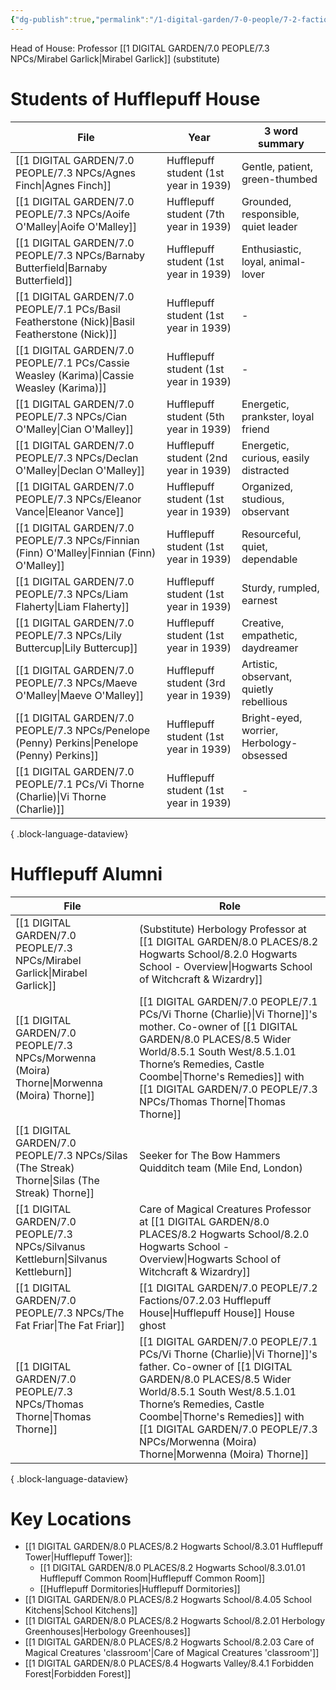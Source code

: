 ```yaml
---
{"dg-publish":true,"permalink":"/1-digital-garden/7-0-people/7-2-factions/07-2-03-hufflepuff-house/"}
---
```


Head of House: Professor [[1 DIGITAL GARDEN/7.0 PEOPLE/7.3 NPCs/Mirabel Garlick\|Mirabel Garlick]] (substitute)

# Students of Hufflepuff House

| File                                                                                            | Year                                  | 3 word summary                           |
| ----------------------------------------------------------------------------------------------- | ------------------------------------- | ---------------------------------------- |
| [[1 DIGITAL GARDEN/7.0 PEOPLE/7.3 NPCs/Agnes Finch\|Agnes Finch]]                            | Hufflepuff student (1st year in 1939) | Gentle, patient, green-thumbed           |
| [[1 DIGITAL GARDEN/7.0 PEOPLE/7.3 NPCs/Aoife O'Malley\|Aoife O'Malley]]                      | Hufflepuff student (7th year in 1939) | Grounded, responsible, quiet leader      |
| [[1 DIGITAL GARDEN/7.0 PEOPLE/7.3 NPCs/Barnaby Butterfield\|Barnaby Butterfield]]            | Hufflepuff student (1st year in 1939) | Enthusiastic, loyal, animal-lover        |
| [[1 DIGITAL GARDEN/7.0 PEOPLE/7.1 PCs/Basil Featherstone (Nick)\|Basil Featherstone (Nick)]] | Hufflepuff student (1st year in 1939) | \-                                       |
| [[1 DIGITAL GARDEN/7.0 PEOPLE/7.1 PCs/Cassie Weasley (Karima)\|Cassie Weasley (Karima)]]     | Hufflepuff student (1st year in 1939) | \-                                       |
| [[1 DIGITAL GARDEN/7.0 PEOPLE/7.3 NPCs/Cian O'Malley\|Cian O'Malley]]                        | Hufflepuff student (5th year in 1939) | Energetic, prankster, loyal friend       |
| [[1 DIGITAL GARDEN/7.0 PEOPLE/7.3 NPCs/Declan O'Malley\|Declan O'Malley]]                    | Hufflepuff student (2nd year in 1939) | Energetic, curious, easily distracted    |
| [[1 DIGITAL GARDEN/7.0 PEOPLE/7.3 NPCs/Eleanor Vance\|Eleanor Vance]]                        | Hufflepuff student (1st year in 1939) | Organized, studious, observant           |
| [[1 DIGITAL GARDEN/7.0 PEOPLE/7.3 NPCs/Finnian (Finn) O'Malley\|Finnian (Finn) O'Malley]]    | Hufflepuff student (1st year in 1939) | Resourceful, quiet, dependable           |
| [[1 DIGITAL GARDEN/7.0 PEOPLE/7.3 NPCs/Liam Flaherty\|Liam Flaherty]]                        | Hufflepuff student (1st year in 1939) | Sturdy, rumpled, earnest                 |
| [[1 DIGITAL GARDEN/7.0 PEOPLE/7.3 NPCs/Lily Buttercup\|Lily Buttercup]]                      | Hufflepuff student (1st year in 1939) | Creative, empathetic, daydreamer         |
| [[1 DIGITAL GARDEN/7.0 PEOPLE/7.3 NPCs/Maeve O'Malley\|Maeve O'Malley]]                      | Hufflepuff student (3rd year in 1939) | Artistic, observant, quietly rebellious  |
| [[1 DIGITAL GARDEN/7.0 PEOPLE/7.3 NPCs/Penelope (Penny) Perkins\|Penelope (Penny) Perkins]]  | Hufflepuff student (1st year in 1939) | Bright-eyed, worrier, Herbology-obsessed |
| [[1 DIGITAL GARDEN/7.0 PEOPLE/7.1 PCs/Vi Thorne (Charlie)\|Vi Thorne (Charlie)]]             | Hufflepuff student (1st year in 1939) | \-                                       |

{ .block-language-dataview}

# Hufflepuff Alumni
| File                                                                                             | Role                                                                                                                                                       |
| ------------------------------------------------------------------------------------------------ | ---------------------------------------------------------------------------------------------------------------------------------------------------------- |
| [[1 DIGITAL GARDEN/7.0 PEOPLE/7.3 NPCs/Mirabel Garlick\|Mirabel Garlick]]                     | (Substitute) Herbology Professor at [[1 DIGITAL GARDEN/8.0 PLACES/8.2 Hogwarts School/8.2.0 Hogwarts School - Overview\|Hogwarts School of Witchcraft & Wizardry]]                                         |
| [[1 DIGITAL GARDEN/7.0 PEOPLE/7.3 NPCs/Morwenna (Moira) Thorne\|Morwenna (Moira) Thorne]]     | [[1 DIGITAL GARDEN/7.0 PEOPLE/7.1 PCs/Vi Thorne (Charlie)\|Vi Thorne]]'s mother. Co-owner of [[1 DIGITAL GARDEN/8.0 PLACES/8.5 Wider World/8.5.1 South West/8.5.1.01 Thorne’s Remedies, Castle Coombe\|Thorne's Remedies]] with [[1 DIGITAL GARDEN/7.0 PEOPLE/7.3 NPCs/Thomas Thorne\|Thomas Thorne]]           |
| [[1 DIGITAL GARDEN/7.0 PEOPLE/7.3 NPCs/Silas (The Streak) Thorne\|Silas (The Streak) Thorne]] | Seeker for The Bow Hammers Quidditch team (Mile End, London)                                                                                               |
| [[1 DIGITAL GARDEN/7.0 PEOPLE/7.3 NPCs/Silvanus Kettleburn\|Silvanus Kettleburn]]             | Care of Magical Creatures Professor at [[1 DIGITAL GARDEN/8.0 PLACES/8.2 Hogwarts School/8.2.0 Hogwarts School - Overview\|Hogwarts School of Witchcraft & Wizardry]]                                      |
| [[1 DIGITAL GARDEN/7.0 PEOPLE/7.3 NPCs/The Fat Friar\|The Fat Friar]]                         | [[1 DIGITAL GARDEN/7.0 PEOPLE/7.2 Factions/07.2.03 Hufflepuff House\|Hufflepuff House]] House ghost                                                                                                 |
| [[1 DIGITAL GARDEN/7.0 PEOPLE/7.3 NPCs/Thomas Thorne\|Thomas Thorne]]                         | [[1 DIGITAL GARDEN/7.0 PEOPLE/7.1 PCs/Vi Thorne (Charlie)\|Vi Thorne]]'s father. Co-owner of [[1 DIGITAL GARDEN/8.0 PLACES/8.5 Wider World/8.5.1 South West/8.5.1.01 Thorne’s Remedies, Castle Coombe\|Thorne's Remedies]] with [[1 DIGITAL GARDEN/7.0 PEOPLE/7.3 NPCs/Morwenna (Moira) Thorne\|Morwenna (Moira) Thorne]] |

{ .block-language-dataview}

# Key Locations
- [[1 DIGITAL GARDEN/8.0 PLACES/8.2 Hogwarts School/8.3.01 Hufflepuff Tower\|Hufflepuff Tower]]:
	- [[1 DIGITAL GARDEN/8.0 PLACES/8.2 Hogwarts School/8.3.01.01 Hufflepuff Common Room\|Hufflepuff Common Room]]
	- [[Hufflepuff Dormitories\|Hufflepuff Dormitories]]
- [[1 DIGITAL GARDEN/8.0 PLACES/8.2 Hogwarts School/8.4.05 School Kitchens\|School Kitchens]]
- [[1 DIGITAL GARDEN/8.0 PLACES/8.2 Hogwarts School/8.2.01 Herbology Greenhouses\|Herbology Greenhouses]]
- [[1 DIGITAL GARDEN/8.0 PLACES/8.2 Hogwarts School/8.2.03 Care of Magical Creatures 'classroom'\|Care of Magical Creatures 'classroom']]
- [[1 DIGITAL GARDEN/8.0 PLACES/8.4 Hogwarts Valley/8.4.1 Forbidden Forest\|Forbidden Forest]]
